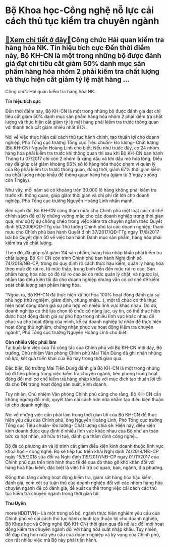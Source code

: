 Bộ Khoa học-Công nghệ nỗ lực cải cách thủ tục kiểm tra chuyên ngành
===================================================================

[:gift:Xem chi tiết ở đây:gift:](https://hddtvn.com/bo-khoa-hoc-cong-nghe-no-luc-cai-cach-thu-tuc-kiem-tra-chuyen-nganh/)Công chức Hải quan kiểm tra hàng hóa NK. Tín hiệu tích cực Đến thời điểm này, Bộ KH-CN là một trong những bộ được đánh giá đạt chỉ tiêu cắt giảm 50% danh mục sản phẩm hàng hóa nhóm 2 phải kiểm tra chất lượng và thực hiện cắt giảm tỷ lệ mặt hàng …
------------------------------------------------------------------------------------------------------------------------------------------------------------------------------------------------------------------------------------------------------







 






 Công chức Hải quan kiểm tra hàng hóa NK. 


**Tín hiệu tích cực**


Đến thời điểm này, Bộ KH-CN là một trong những bộ được đánh giá đạt chỉ tiêu cắt giảm 50% danh mục sản phẩm hàng hóa nhóm 2 phải kiểm tra chất lượng và thực hiện cắt giảm tỷ lệ mặt hàng phải kiểm tra trước thông quan với thành tích cắt giảm nhiều nhất 91%.


 Nói về việc thực hiện cải cách thủ tục hành chính, tạo thuận lợi cho doanh nghiệp, Phó Tổng cục trưởng Tổng cục Tiêu chuẩn- Đo lường- Chất lượng (Bộ KH-CN) Nguyễn Hoàng Linh cho biết: Nếu như trước đây, có 24 nhóm hàng hóa phải kiểm tra trước khi thông quan thì sau khi Bộ KH-CN ban hành Thông tư 07/2017 chỉ còn 2 nhóm là xăng dầu và khí dầu mỏ hóa lỏng. Điều này đã giúp cắt giảm khoảng 96% số lô hàng hóa thuộc phạm vi quản lý của Bộ phải kiểm tra trước thông quan, đồng thời, giảm 67% thời gian kiểm tra chất lượng nhập khẩu để thông quan hàng hóa (giảm từ 3 ngày xuống còn 1 ngày). 


Như vậy, mỗi năm sẽ có khoảng trên 30.000 lô hàng không phải kiểm tra trước khi thông quan, giúp giảm thời gian và chi phí rất lớn cho doanh nghiệp, Phó Tổng cục trưởng Nguyễn Hoàng Linh nhấn mạnh.


 Bên cạnh đó, Bộ KH-CN cũng tham mưu cho Chính phủ một loạt các cơ chế chính sách để xử lý những vướng mắc cho các doanh nghiệp trong thời gian qua, như xử lý sự chồng chéo trong việc kiểm tra chuyên ngành theo Quyết định 50/2006/QĐ-TTg của Thủ tướng Chính phủ tại các doanh nghiệp; tham mưu cho Chính phủ ban hành Quyết định 37/2017/QĐ-TTg ngày 17/8/2017 bãi bỏ Quyết định 50 về việc ban hành Danh mục sản phẩm, hàng hóa phải kiểm tra về chất lượng. 


Theo đó, đã giúp cắt giảm 114 sản phẩm, hàng hóa nhập khẩu phải kiểm tra chất lượng. Bộ KH-CN còn trình Chính phủ ban hành Nghị định số 74/2018/NĐ-CP, trong đó quy định rõ cách thức hậu kiểm, quản lý hàng hóa theo mức độ rủi ro, từ mức thấp, trung bình đến đến mức rủi ro cao. Sản phẩm hàng hóa nào có độ rủi ro cao sẽ có mức quản lý chặt, và ngược lại, nhằm tạo điều kiện tối đa cho doanh nghiệp nhưng vẫn có cơ chế để kiểm soát chất lượng sản phẩm hàng hóa.


 “Ngoài ra, Bộ KH-CN đã thực hiện xã hội hóa 100% hoạt động đánh giá sự phù hợp (thử nghiệm, giám định, chứng nhận…), một tổ chức có thể thực hiện hoạt động đánh giá sự phù hợp với nhiều lĩnh vực khác nhau. Do đó, doanh nghiệp có thể lựa chọn tổ chức có năng lực, uy tín, có thể thực hiện được hoạt động đánh giá sự phù hợp trong nhiều lĩnh vực khác nhau để phục vụ cho hoạt động của mình, kể cả doanh nghiệp tư nhân để thực hiện hoạt động thử nghiệm, chứng nhận phục vụ hoạt động kiểm tra chuyên ngành”, Phó Tổng cục trưởng Nguyễn Hoàng Linh cho biết.


 **Còn nhiều việc phải làm**   
 Tại buổi làm việc của Tổ công tác của Chính phủ với Bộ KH-CN mới đây, Bộ trưởng, Chủ nhiệm Văn phòng Chính phủ Mai Tiến Dũng đã ghi nhận những nỗ lực, kết quả triển khai của Bộ này trong thời gian qua. 


Đặc biệt, Bộ trưởng Mai Tiến Dũng đánh giá Bộ KH-CN là một trong những bộ đi tiên phong trong việc kiểm tra chuyên ngành, tiên phong trong hoạt động đổi mới cơ chế kiểm tra hàng nhập khẩu với mục đích tạo thuận lợi tối đa cho DN trong hoạt động sản xuất, kinh doanh. 


Tuy nhiên, Chủ nhiệm Văn phòng Chính phủ cũng cho rằng, Bộ KH-CN cần không ngừng đổi mới, quyết tâm cải cách hơn nữa nhằm tạo điều kiện thuận lợi cho doanh nghiệp.


 Nói về những việc cần phải làm trong thời gian tới của Bộ KH-CN để thực hiện yêu cầu của Chính phủ, ông Nguyễn Hoàng Linh, Phó Tổng cục trưởng Tổng cục Tiêu chuẩn- Đo lường- Chất lượng chia sẻ: Hiện nay, điều kiện kinh doanh được quy định ở nhiều lĩnh vực khác nhau của Bộ như an toàn bức xạ hạt nhân, sở hữu trí tuệ, đánh giá thẩm định công nghệ… 


Bộ đã có phương án và lộ trình cắt giảm điều kiện kinh doanh thuộc lĩnh vực khoa học – công nghệ. Bộ sẽ tiếp tục triển khai Nghị định 74/2018/NĐ-CP ngày 15/5/2018 sửa đổi và Nghị định 119/2017/NĐ-CP ngày 01/11/2017 của Chính phủ dựa trên tình hình thực tế để qua đó tháo gỡ khó khăn đối với hàng hóa hậu kiểm, đặc biệt là việc hỗ trợ cơ quan, ban, ngành, địa phương. 


Đồng thời tăng cường hoạt động kiểm tra, giám sát hàng hóa hậu kiểm, đánh giá, xem xét sự tuân thủ của doanh nghiệp đối với các nhóm hàng hóa chuyên ngành để có đánh giá, đề xuất cụ thể trong việc cải cách các thủ tục kiểm tra chuyên ngành trong thời gian tới. 






**Thu Uyên**



more(HDDTVN)- Là một trong số bộ, ngành thực hiện nghiêm yêu cầu của Chính phủ về cải cách thủ tục hành chính tạo thuận lợi cho doanh nghiệp, Bộ Khoa học và Công nghệ (Bộ KH-CN) thời gian qua đã nỗ lực đổi mới hoạt động kiểm tra chuyên ngành đối với hàng hóa xuất nhập khẩu. Tuy nhiên, để đáp ứng hơn nữa yêu cầu của doanh nghiệp và kỳ vọng của Chính phủ, còn rất nhiều việc mà Bộ này phải tiến hành.

